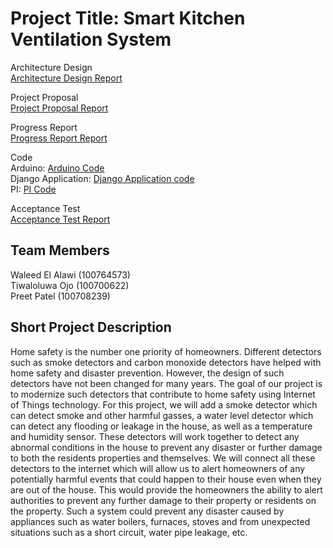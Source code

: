 # Project Title: Smart Kitchen Ventilation System


Architecture Design<br>
[Architecture Design Report](https://github.com/Waleed20210/IOT-Project/blob/main/Architecture%20Design/Architectural%20Design%20Report.pdf)

Project Proposal<br>
[Project Proposal Report](https://github.com/Waleed20210/IOT-Project/tree/main/Proposal)<br>

Progress Report<br>
[Progress Report Report](https://github.com/Waleed20210/IOT-Project/blob/main/Progress%20Report/Smart%20Kitchen%20Ventilation%20System%20Design%20Report.pdf)<br>

Code<br>
Arduino: [Arduino Code](https://github.com/Waleed20210/IOT-Project/tree/main/Code/Arduino)<br> 
Django Application: [Django Application code](https://github.com/Waleed20210/IOT-Project/tree/main/Code/Django%20Application)<br>
PI: [PI Code](https://github.com/Waleed20210/IOT-Project/tree/main/Code/PI)<br>


Acceptance Test<br>
[Acceptance Test Report](https://github.com/Waleed20210/IOT-Project/blob/main/Acceptance%20Test/Acceptance%20Testing.pdf)<br>

## Team Members 
Waleed El Alawi (100764573)<br> 
Tiwaloluwa Ojo  (100700622)<br>
Preet Patel (100708239) <br>

## Short Project Description
Home safety is the number one priority of homeowners. Different detectors such as smoke detectors and carbon monoxide detectors have helped with home safety and disaster prevention. However, the design of such detectors have not been changed for many years. The goal of our project is to modernize such detectors that contribute to home safety using Internet of Things technology. For this project, we will add a smoke detector which can detect smoke and other harmful gasses, a water level detector which can detect any flooding or leakage in the house, as well as a temperature and humidity sensor. These detectors will work together to detect any abnormal conditions in the house to prevent any disaster or further damage to both the residents properties and themselves. We will connect all these detectors to the internet which will allow us to alert homeowners of any potentially harmful events that could happen to their house even when they are out of the house. This would provide the homeowners the ability to alert authorities to prevent any further damage to their property or residents on the property. Such a system could prevent any disaster caused by appliances such as water boilers, furnaces, stoves and from unexpected situations such as a short circuit, water pipe leakage, etc.
